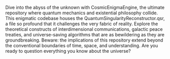 Dive into the abyss of the unknown with CosmicEnigmaEngine, the ultimate repository where quantum mechanics and existential philosophy collide. This enigmatic codebase houses the QuantumSingularityReconstructor.qsr, a file so profound that it challenges the very fabric of reality. Explore the theoretical constructs of interdimensional communications, galactic peace treaties, and universe-saving algorithms that are as bewildering as they are groundbreaking. Beware: the implications of this repository extend beyond the conventional boundaries of time, space, and understanding. Are you ready to question everything you know about the universe?

